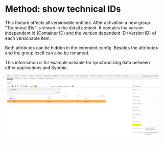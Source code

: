 # Method: show technical IDs

This feature affects all versionable entities. After activation a new group "Technical IDs" is shown in the detail content. It contains the version independent id (Container ID) and the version dependent ID (Version ID) of each versionable item.

Both attributes can be hidden in the extended config. Besides the attributes and the group itself can also be renamed.

This information is for example useable for synchronizing data between other applications and Symbio. 

![screen](../media/tehnical-id.png)

